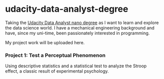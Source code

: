 # udacity-data-analyst-degree
Taking the [Udacity Data Analyst nano degree](https://www.udacity.com/course/data-analyst-nanodegree--nd002) as I want to learn and explore the data science world. 
I have a mechanical engineering background and have, since my uni-time, been passionately interested in
programming. 

My project work will be uploaded here.

### Project 1: Test a Perceptual Phenomenon
Using descriptive statistics and a statistical test to analyze the Stroop effect, a classic result of experimental psychology.
